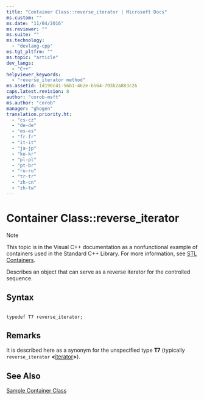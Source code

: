 ```yaml
---
title: "Container Class::reverse_iterator | Microsoft Docs"
ms.custom: ""
ms.date: "11/04/2016"
ms.reviewer: ""
ms.suite: ""
ms.technology: 
  - "devlang-cpp"
ms.tgt_pltfrm: ""
ms.topic: "article"
dev_langs: 
  - "C++"
helpviewer_keywords: 
  - "reverse_iterator method"
ms.assetid: 1d190c41-56b1-462e-b564-793b2a883c26
caps.latest.revision: 8
author: "corob-msft"
ms.author: "corob"
manager: "ghogen"
translation.priority.ht: 
  - "cs-cz"
  - "de-de"
  - "es-es"
  - "fr-fr"
  - "it-it"
  - "ja-jp"
  - "ko-kr"
  - "pl-pl"
  - "pt-br"
  - "ru-ru"
  - "tr-tr"
  - "zh-cn"
  - "zh-tw"
---
```

# Container Class::reverse_iterator
> [!NOTE]
>  This topic is in the Visual C++ documentation as a nonfunctional example of containers used in the Standard C++ Library. For more information, see [STL Containers](../standard-library/stl-containers.md).  
  
 Describes an object that can serve as a reverse iterator for the controlled sequence.  
  
## Syntax  
  
```  
 
typedef T7 reverse_iterator;  
```  
  
## Remarks  
 It is described here as a synonym for the unspecified type **T7** (typically `reverse_iterator` **\<**[iterator](../standard-library/container-class-iterator.md)**>**).  
  
## See Also  
 [Sample Container Class](../standard-library/sample-container-class.md)
